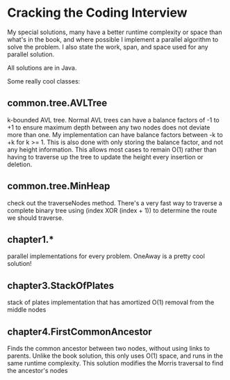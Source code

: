 # Cracking the Coding Interview

My special solutions, many have a better runtime complexity or space than what's in the book, and where possible I implement a parallel algorithm to solve the problem. I also state the work, span, and space used for any parallel solution. 

All solutions are in Java.

Some really cool classes: 
## common.tree.AVLTree
k-bounded AVL tree. Normal AVL trees can have a balance factors of -1 to +1 to ensure maximum depth between any two nodes does not deviate more than one.
My implementation can have balance factors between -k to +k for k >= 1. This is also done with only storing the balance factor, and not any height information. This allows most cases to remain O(1) rather than having to traverse up the tree to update the height every insertion or deletion.

## common.tree.MinHeap
check out the traverseNodes method. There's a very fast way to traverse a complete binary tree using (index XOR (index + 1)) to determine the route we should traverse.

## chapter1.*
parallel implementations for every problem. OneAway is a pretty cool solution!

## chapter3.StackOfPlates
stack of plates implementation that has amortized O(1) removal from the middle nodes

## chapter4.FirstCommonAncestor
Finds the common ancestor between two nodes, without using links to parents. Unlike the book solution, this only uses O(1) space, and runs in the same runtime complexity. This solution modifies the Morris traversal to find the ancestor's nodes
